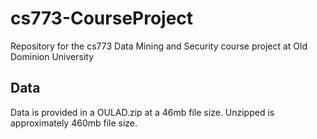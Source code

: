 # cs773-CourseProject
Repository for the cs773 Data Mining and Security course project at Old Dominion University

## Data
Data is provided in a OULAD.zip at a 46mb file size. Unzipped is approximately 460mb file size.